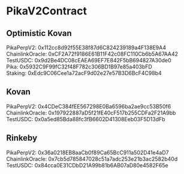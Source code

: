 # PikaV2Contract
## Optimistic Kovan
PikaPerpV2: 0x112cc8d92f55E38f87d6C824239189a4F138E9A4          
ChainlinkOracle: 0xCF2A72f9186E61B11F42c08FC110Cb6b5A67AA42   
TestUSDC: 0x9d2Be4DC08cEAEA69EF7E842F5bB694827A30de0  
Pika: 0x5932C9F99fC32f48F782c306BD1B97e85a403bFD  
Staking: 0xEdc9C06Cee1a72acF9d02e27e57B3D6BcF4C98b4  

## Kovan
PikaPerpV2: 0x4CDeC384fEE567298E0Ba6596ba2ae9cc53B50f6    
ChainlinkOracle: 0x197922887aD5f21fE40cF517b255CDFa2F21A9bb  
TestUSDC: 0x0a5ed85Bda88fc3fB6602D41308Eeb03F5D13dFb    

## Rinkeby
PikaPerpV2: 0x36a0218EB8aaCb0f89Ca65BcC911a502D41e4aD7    
ChainlinkOracle: 0x7cb5d785847028c51a7adc253e21b3ac2582b40d  
TestUSDC: 0x84cca0E31CDbD21A99b81b6AB07aD80e4582F65e  

